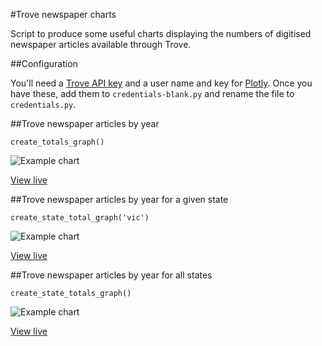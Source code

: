 #Trove newspaper charts

Script to produce some useful charts displaying the numbers of digitised newspaper articles available through Trove.

##Configuration

You'll need a [Trove API key](http://help.nla.gov.au/trove/building-with-trove/api) and a user name and key for [Plotly](http://plot.ly). Once you have these, add them to ```credentials-blank.py``` and rename the file to ```credentials.py```.

##Trove newspaper articles by year

```
create_totals_graph()
```

![Example chart](http://plot.ly/~wragge/303/trove-newspaper-articles-by-year.png)

[View live](http://plot.ly/~wragge/303/trove-newspaper-articles-by-year/)

##Trove newspaper articles by year for a given state

```
create_state_total_graph('vic')
```

![Example chart](http://plot.ly/~wragge/285/trove-newspaper-articles-victoria.png)

[View live](http://plot.ly/~wragge/285/trove-newspaper-articles-victoria/)

##Trove newspaper articles by year for all states

```
create_state_totals_graph()
```

![Example chart](http://plot.ly/~wragge/300/trove-newspaper-articles-by-state.png)

[View live](http://plot.ly/~wragge/300/trove-newspaper-articles-by-state/)
